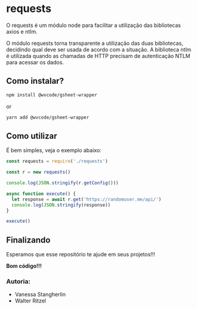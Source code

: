 # requests

O requests é um módulo node para facilitar a utilização das bibliotecas axios e ntlm.

O módulo requests torna transparente a utilização das duas bibliotecas, decidindo qual deve ser usada de acordo com a situação. A biblioteca ntlm é utilizada quando as chamadas de HTTP precisam de autenticação NTLM para acessar os dados.

## Como instalar?

```bash
npm install @wvcode/gsheet-wrapper
```

or

```bash
yarn add @wvcode/gsheet-wrapper
```

## Como utilizar

É bem simples, veja o exemplo abaixo:

```javascript
const requests = require('./requests')

const r = new requests()

console.log(JSON.stringify(r.getConfig()))

async function execute() {
  let response = await r.get('https://randomuser.me/api/')
  console.log(JSON.stringify(response))
}

execute()
```

## Finalizando

Esperamos que esse repositório te ajude em seus projetos!!!

**Bom código!!!**

### Autoria:

- Vanessa Stangherlin
- Walter Ritzel

